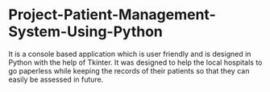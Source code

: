 # Project-Patient-Management-System-Using-Python
It is a console based application which is user friendly and is designed in Python with the help of Tkinter. It was designed to help the local hospitals to go paperless while keeping the records of their patients so that they can easily be assessed in future.
